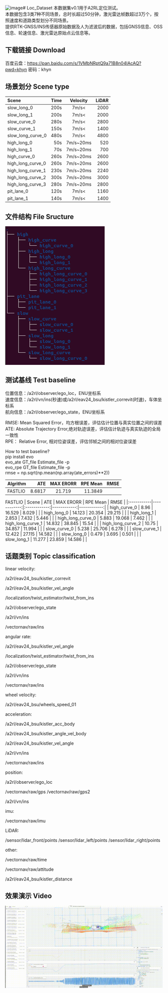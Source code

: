 ![image](https://github.com/user-attachments/assets/58f23406-12ab-4a90-b4c4-a520ea66f490)# Loc_Dataset
本数据集v0.1用于A2RL定位测试。<br>
本数据包含3类7种不同场景，总时长超过50分钟，激光雷达帧数超过3万个，按照速度和道路类型划分不同场景。<br>
提供RTK-GNSS/INS传感器原始数据及人为滤波后的数据，包括GNSS信息、OSS信息、轮速信息、激光雷达原始点云信息等。

## 下载链接 Download
百度云盘：https://pan.baidu.com/s/1VMbNRptQ9a71B8n04lAcAQ?pwd=khyn 密码：khyn 

## 场景划分 Scene type
| Scene | Time | Velocity | LiDAR |
|:-----------|------------:|:------------:|------------:|
| slow_long_0    | 200s     | 7m/s<     | 2000     |
| slow_long_1    | 200s     | 7m/s<     | 2000     |
| slow_curve_0    | 280s     | 7m/s<     | 2800     |
| slow_curve_1    | 150s     | 7m/s<     | 1400     |
| slow_long_curve_0    | 480s     | 7m/s<     | 4800     |
| high_long_0    | 50s     | 7m/s~20ms     | 520     |
| high_long_1    | 70s     | 7m/s~20ms     | 700     |
| high_curve_0    | 260s     | 7m/s~20ms     | 2600     |
| high_long_curve_0    | 260s     | 7m/s~20ms     | 2600     |
| high_long_curve_1    | 230s     | 7m/s~20ms     | 2240     |
| high_long_curve_2    | 300s     | 7m/s~20ms     | 3000     |
| high_long_curve_3    | 280s     | 7m/s~20ms     | 2800     |
| pit_lane_0   | 120s     | 7m/s<     | 1160     |
| pit_lane_1   | 140s     | 7m/s<     | 1400     |


## 文件结构 File Sructure
![数据存储结构](assets/structure.png)

## 测试基线 Test baseline
位置信息：/a2rl/observer/ego_loc，ENU坐标系<br>
速度信息：/a2rl/vn/ins(秒速)或/a2rl/eav24_bsu/kistler_correvit(时速)，车体坐标系<br>
航向信息：/a2rl/observer/ego_state，ENU坐标系<br>

RMSE: Mean Squared Error，均方根误差，评估估计位置与真实位置之间的误差<br>
ATE: Absolute Trajectory Error,绝对轨迹误差，评估估计轨迹与真实轨迹的全局一致性<br>
RPE： Relative Error, 相对位姿误差，评估邻帧之间的相对位姿误差<br>

How to test baseline?<br>
pip install evo<br>
evo_ate GT_file Estimate_file -p<br>
evo_rpe GT_file Estimate_file -p<br>
rmse = np.sqrt(np.mean(np.array(ate_errors)**2))

| Algrithm | ATE | MAX ERORR | RPE Mean | RMSE |
|:-----------|------------:|:------------:|------------:|------------:|
| FASTLIO    | 8.6817     | 21.719       | 11.3849     |       |

FASTLIO
| Scene | ATE | MAX ERORR | RPE Mean | RMSE |
|:-----------|------------:|:------------:|------------:|------------:|
| high_curve_0    | 8.96     | 16.529       | 8.029     |       |
| high_long_0    | 14.123     | 20.354     | 29.215     |       |
| high_long_1    | 2.853     | 7.432     | 5.446     |       |
| high_long_curve_0      | 5.883     | 19.068     | 7.462     |       |
| high_long_curve_1      | 14.832     | 38.845     | 15.54     |       |
| high_long_curve_2      | 10.75     | 34.857     | 11.994     |       |
| slow_curve_0      | 5.238     | 25.706     | 6.278     |       |
| slow_curve_1      | 12.422     | 27.115     | 14.582     |       |
| slow_long_0      | 0.479     | 3.695     | 0.501     |       |
| slow_long_1      | 11.277     | 23.859     | 14.586     |       |

## 话题类别 Topic classification
linear velocity:

/a2rl/eav24_bsu/kistler_correvit

/a2rl/eav24_bsu/kistler_vel_angle

/localization/twist_estimator/twist_from_ins

/a2rl/observer/ego_state

/a2rl/vn/ins

/vectornav/raw/ins



angular rate:

/a2rl/eav24_bsu/kistler_vel_angle

/localization/twist_estimator/twist_from_ins

/a2rl/observer/ego_state

/a2rl/vn/ins

/vectornav/raw/ins



wheel velocity:

/a2rl/eav24_bsu/wheels_speed_01



acceleration:

/a2rl/eav24_bsu/kistler_acc_body

/a2rl/eav24_bsu/kistler_angle_vel_body

/a2rl/eav24_bsu/kistler_vel_angle

/a2rl/vn/ins

/vectornav/raw/ins



position:

/a2rl/observer/ego_loc

/vectornav/raw/gps
/vectornav/raw/gps2

/a2rl/vn/ins



imu:

/vectornav/raw/imu



LiDAR:

/sensor/lidar_front/points
/sensor/lidar_left/points
/sensor/lidar_right/points


other:

/vectornav/raw/time

/vectornav/raw/attitude

/a2rl/eav24_bsu/kistler_distance

## 效果演示 Video 
![动图演示](assets/bag.gif)
